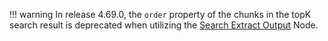 !!! warning
    In release 4.69.0, the `order` property of the chunks in the topK search result is deprecated when utilizing the [Search Extract Output](https://docs.cognigy.com/ai/build/node-reference/other-nodes/search-extract-output/) Node.

